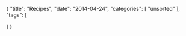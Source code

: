 {
  "title": "Recipes",
  "date": "2014-04-24",
  "categories": [
    "unsorted"
  ],
  "tags": [
    
  ]
}


